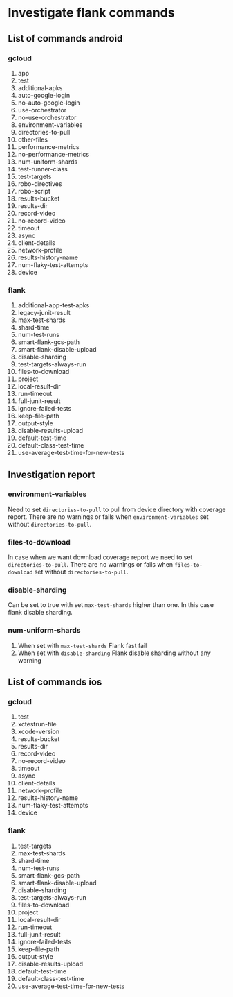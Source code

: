 # Investigate flank commands

## List of commands android

### gcloud

1. app
2. test
3. additional-apks
4. auto-google-login
5. no-auto-google-login
6. use-orchestrator
7. no-use-orchestrator
8. environment-variables
9. directories-to-pull
10. other-files
11. performance-metrics
12. no-performance-metrics
13. num-uniform-shards
14. test-runner-class
15. test-targets
16. robo-directives
17. robo-script
18. results-bucket
19. results-dir
20. record-video
21. no-record-video
22. timeout
23. async
24. client-details
25. network-profile
26. results-history-name
27. num-flaky-test-attempts
28. device

### flank

1. additional-app-test-apks
2. legacy-junit-result
3. max-test-shards
4. shard-time
5. num-test-runs
6. smart-flank-gcs-path
7. smart-flank-disable-upload
8. disable-sharding
9. test-targets-always-run
10. files-to-download
11. project
12. local-result-dir
13. run-timeout
14. full-junit-result
15. ignore-failed-tests
16. keep-file-path
17. output-style
18. disable-results-upload
19. default-test-time
20. default-class-test-time
21. use-average-test-time-for-new-tests

## Investigation report

### environment-variables

Need to set ```directories-to-pull``` to pull from device directory with coverage report. 
There are no warnings or fails when ```environment-variables``` set without ```directories-to-pull```.

### files-to-download

In case when we want download coverage report we need to set ```directories-to-pull```.
There are no warnings or fails when ```files-to-download``` set without ```directories-to-pull```.

### disable-sharding

Can be set to true with set ```max-test-shards``` higher than one. In this case flank disable sharding. 

### num-uniform-shards

1. When set with ```max-test-shards``` Flank fast fail
2. When set with ```disable-sharding``` Flank disable sharding without any warning

## List of commands ios

### gcloud

1. test
2. xctestrun-file
3. xcode-version
4. results-bucket
5. results-dir
6. record-video
7. no-record-video
8. timeout
9. async
10. client-details
11. network-profile
12. results-history-name
13. num-flaky-test-attempts
14. device

### flank

1. test-targets
2. max-test-shards
3. shard-time
4. num-test-runs
5. smart-flank-gcs-path
6. smart-flank-disable-upload
7. disable-sharding
8. test-targets-always-run
9. files-to-download
10. project
11. local-result-dir
12. run-timeout
13. full-junit-result
14. ignore-failed-tests
15. keep-file-path
16. output-style
17. disable-results-upload
18. default-test-time
19. default-class-test-time
20. use-average-test-time-for-new-tests
